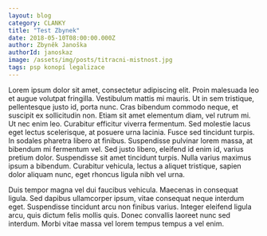 ```yaml
---
layout: blog
category: CLANKY
title: "Test Zbynek"
date: 2018-05-10T08:00:00.000Z
author: Zbyněk Janoška
authorId: janoskaz
image: /assets/img/posts/titracni-mistnost.jpg
tags: psp konopí legalizace
---
```


Lorem ipsum dolor sit amet, consectetur adipiscing elit. Proin malesuada leo et augue volutpat fringilla. Vestibulum mattis mi mauris. Ut in sem tristique, pellentesque justo id, porta nunc. Cras bibendum commodo neque, et suscipit ex sollicitudin non. Etiam sit amet elementum diam, vel rutrum mi. Ut nec enim leo. Curabitur efficitur viverra fermentum. Sed molestie lacus eget lectus scelerisque, at posuere urna lacinia. Fusce sed tincidunt turpis. In sodales pharetra libero at finibus. Suspendisse pulvinar lorem massa, at bibendum mi fermentum vel. Sed justo libero, eleifend id enim id, varius pretium dolor. Suspendisse sit amet tincidunt turpis. Nulla varius maximus ipsum a bibendum. Curabitur vehicula, lectus a aliquet tristique, sapien dolor aliquam nunc, eget rhoncus ligula nibh vel urna.

Duis tempor magna vel dui faucibus vehicula. Maecenas in consequat ligula. Sed dapibus ullamcorper ipsum, vitae consequat neque interdum eget. Suspendisse tincidunt arcu non finibus varius. Integer eleifend ligula arcu, quis dictum felis mollis quis. Donec convallis laoreet nunc sed interdum. Morbi vitae massa vel lorem tempus tempus a vel enim. 
